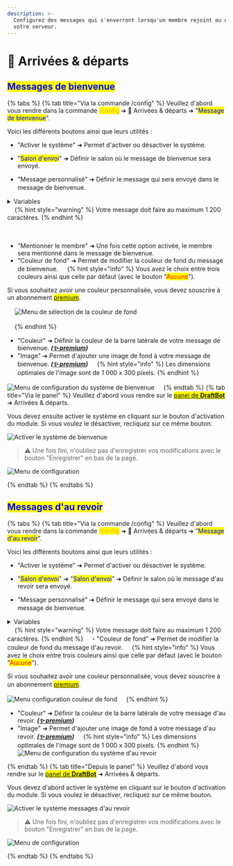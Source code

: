 ```yaml
---
description: >-
  Configurez des messages qui s'enverront lorsqu'un membre rejoint ou quitte
  votre serveur.
---
```


# 👋 Arrivées & départs

## <mark style="color:blue;">Messages de bienvenue</mark>

{% tabs %}
{% tab title="Via la commande /config" %}
Veuillez d'abord vous rendre dans la commande <mark style="color:orange;">/config</mark> ➜ 👋
Arrivées & départs ➜ "<mark style="color:blue;">Message de bienvenue</mark>".

Voici les différents boutons ainsi que leurs utilités :
- "Activer le système" ➜ Permet d'activer ou désactiver le système.
- "<mark style="color:blue;">Salon d'envoi</mark>" ➜ Définir le salon où le message de bienvenue sera envoyé.

- "Message personnalisé" ➜ Définir le message qui sera envoyé dans le message de bienvenue.
ㅤ
<details>
<summary>Variables</summary>
Les variables sont des bouts de texte qui évoluent suivant la personne, le serveur, le salon ou encore le temps. Voici celles utilisables dans les messages de bienvenue de DraftBot.

- `{user}` ➜ Mention du membre
- `{user.id}` ➜ Identifiant du membre
- `{user.username}` ➜ Pseudo du membre
- `{user.nickname}` ➜ Surnom ou pseudo du membre
- `{user.tag}` ➜ Tag du membre _(Pseudo#0000)_
- `{server}` ➜ Nom du serveur
- `{server.id}` ➜ Identifiant du serveur
- `{server.name}` ➜ Nom du serveur
- `{server.membercount}` ➜ Nombre de membres sur le serveur
- `{channel}` ➜ Mentions du salon
- `{channel.id}` ➜ Identifiant du salon
- `{channel.name}` ➜ Nom du salon
- `{date}` ➜ Date actuelle (JJ/MM/AAAA)
- `{time}` ➜ Heure actuelle (HH:MM)
- `{timestamp}` ➜ Timestamp actuel en secondes

</details>
ㅤ
{% hint style="warning" %}
Votre message doit faire au maximum 1 200 caractères.
{% endhint %}

ㅤ
- "Mentionner le membre" ➜ Une fois cette option activée, le membre sera mentionné dans le message de bienvenue.
- "Couleur de fond" ➜ Permet de modifier la couleur de fond du message de bienvenue.
ㅤ
{% hint style="info" %}
Vous avez le choix entre trois couleurs ainsi que celle par défaut (avec le bouton "<mark style="color:red;">Aucune</mark>").

Si vous souhaitez avoir une couleur personnalisée, vous devez souscrire à un abonnement <mark style="color:blue;">[premium](https://draftbot.fr/premium)</mark>.

ㅤ
![Menu de sélection de la couleur de fond](../../.gitbook/assets/welcome/configuration-welcome-color.png)

ㅤ
{% endhint %}
ㅤ
- "Couleur" ➜ Définir la couleur de la barre latérale de votre message de bienvenue. **_([✨ premium](https://draftbot.fr/premium))_**
- "Image" ➜ Permet d'ajouter une image de fond à votre message de bienvenue. **_([✨ premium](https://draftbot.fr/premium))_**
ㅤ
{% hint style="info" %}
Les dimensions optimales de l'image sont de 1 000 x 300 pixels.
{% endhint %}
ㅤ

![Menu de configuration du système de bienvenue](../../.gitbook/assets/welcome/configuration-welcome.png)
ㅤ
{% endtab %}
{% tab title="Via le panel" %}
Veuillez d'abord vous rendre sur le <mark style="color:blue;">[panel de **DraftBot**](https://draftbot.fr/dashboard/)</mark> ➜ Arrivées & départs.

Vous devez ensuite activer le système en cliquant sur le bouton d'activation du module. Si vous voulez le désactiver, recliquez sur ce même bouton.

![Activer le système de bienvenue](../../.gitbook/assets/welcome/dashboard-welcome-enable.png)

> ⚠️ Une fois fini, n'oubliez pas d'enregistrer vos modifications avec le bouton "Enregistrer" en bas de la page.

![Menu de configuration](../../.gitbook/assets/welcome/dashboard-welcome.png)

{% endtab %}
{% endtabs %}

## <mark style="color:blue;">Messages d'au revoir</mark>

{% tabs %}
{% tab title="Via la commande /config" %}
Veuillez d'abord vous rendre dans la commande <mark style="color:orange;">/config</mark> ➜ 👋
Arrivées & départs ➜ "<mark style="color:blue;">Message d'au revoir</mark>".

Voici les différents boutons ainsi que leurs utilités :
- "Activer le système" ➜ Permet d'activer ou désactiver le système.
- "<mark style="color:blue;">Salon d'envoi</mark>" ➜ "<mark style="color:blue;">Salon d'envoi</mark>" ➜ Définir le salon où le message d'au revoir sera envoyé.

- "Message personnalisé" ➜ Définir le message qui sera envoyé dans le message de bienvenue.
ㅤ
<details>
<summary>Variables</summary>
Les variables sont des bouts de texte qui évoluent suivant la personne, le serveur, le salon ou encore le temps. Voici celles utilisables dans les messages d'au revoir de DraftBot.

- `{user}` ➜ Mention du membre
- `{user.id}` ➜ Identifiant du membre
- `{user.username}` ➜ Pseudo du membre
- `{user.nickname}` ➜ Surnom ou pseudo du membre
- `{user.tag}` ➜ Tag du membre _(Pseudo#0000)_
- `{server}` ➜ Nom du serveur
- `{server.id}` ➜ Identifiant du serveur
- `{server.name}` ➜ Nom du serveur
- `{server.membercount}` ➜ Nombre de membres sur le serveur
- `{channel}` ➜ Mentions du salon
- `{channel.id}` ➜ Identifiant du salon
- `{channel.name}` ➜ Nom du salon
- `{date}` ➜ Date actuelle (JJ/MM/AAAA)
- `{time}` ➜ Heure actuelle (HH:MM)
- `{timestamp}` ➜ Timestamp actuel en secondes

</details>
ㅤ
{% hint style="warning" %}
Votre message doit faire au maximum 1 200 caractères.
{% endhint %}
ㅤ
- "Couleur de fond" ➜ Permet de modifier la couleur de fond du message d'au revoir.
ㅤ
{% hint style="info" %}
Vous avez le choix entre trois couleurs ainsi que celle par défaut (avec le bouton "<mark style="color:red;">Aucune</mark>"). 

Si vous souhaitez avoir une couleur personnalisée, vous devez souscrire à un abonnement <mark style="color:blue;">[premium](https://draftbot.fr/premium)</mark>.
ㅤ

![Menu configuration couleur de fond](../../.gitbook/assets/welcome/configuration-bye-color.png)
ㅤ
{% endhint %}
ㅤ
- "Couleur" ➜ Définir la couleur de la barre latérale de votre message d'au revoir. **_([✨ premium](https://draftbot.fr/premium))_**
- "Image" ➜ Permet d'ajouter une image de fond à votre message d'au revoir. **_([✨ premium](https://draftbot.fr/premium))_**
ㅤ
{% hint style="info" %}
Les dimensions optimales de l'image sont de 1 000 x 300 pixels.
{% endhint %}
ㅤ
![Menu de configuration du système d'au revoir](../../.gitbook/assets/welcome/configuration-bye.png)

{% endtab %}
{% tab title="Depuis le panel" %}
Veuillez d'abord vous rendre sur le <mark style="color:blue;">[panel de **DraftBot**](https://draftbot.fr/dashboard)</mark> ➜ Arrivées & départs.

Vous devez d'abord activer le système en cliquant sur le bouton d'activation du module. Si vous voulez le désactiver, recliquez sur ce même bouton.

![Activer le système messages d'au revoir](../../.gitbook/assets/welcome/dashboard-bye-enable.png)

> ⚠️ Une fois fini, n'oubliez pas d'enregistrer vos modifications avec le bouton "Enregistrer" en bas de la page.

![Menu de configuration](../../.gitbook/assets/welcome/dashboard-bye-configuration.png)

{% endtab %}
{% endtabs %}
